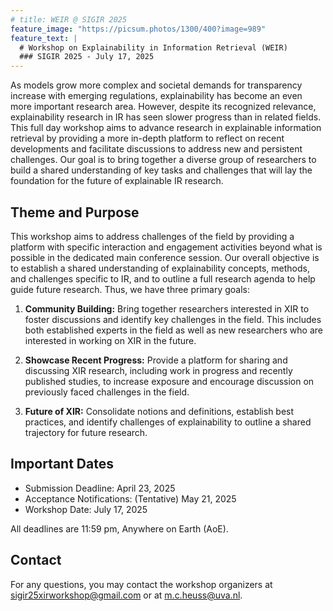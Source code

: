 ```yaml
---
# title: WEIR @ SIGIR 2025
feature_image: "https://picsum.photos/1300/400?image=989"
feature_text: |
  # Workshop on Explainability in Information Retrieval (WEIR)
  ### SIGIR 2025 - July 17, 2025
---
```


As models grow more complex and societal demands for transparency increase with emerging regulations, explainability has become an even more important research area. However, despite its recognized relevance, explainability research in IR has seen slower progress than in related fields. This full day workshop aims to advance research in explainable information retrieval by providing a more in-depth platform to reflect on recent developments and facilitate discussions to address new and persistent challenges. Our goal is to bring together a diverse group of researchers to build a shared understanding of key tasks and challenges that will lay the foundation for the future of explainable IR research.

## Theme and Purpose

This workshop aims to address challenges of the field by providing a platform with specific interaction and engagement activities beyond what is possible in the dedicated main conference session. Our overall objective is to establish a shared understanding of explainability concepts, methods, and challenges specific to IR, and to outline a full research agenda to help guide future research. Thus, we have three primary goals:

1. **Community Building:** Bring together researchers interested in XIR to foster discussions and identify key challenges in the field. This includes both established experts in the field as well as new researchers who are interested in working on XIR in the future.

2. **Showcase Recent Progress:** Provide a platform for sharing and discussing XIR research, including work in progress and recently published studies, to increase exposure and encourage discussion on previously faced challenges in the field.

3. **Future of XIR:** Consolidate notions and definitions, establish best practices, and identify challenges of explainability to outline a shared trajectory for future research.


## Important Dates 
- Submission Deadline: April 23, 2025
- Acceptance Notifications: (Tentative) May 21, 2025
- Workshop Date: July 17, 2025

All deadlines are 11:59 pm, Anywhere on Earth (AoE).

## Contact
For any questions, you may contact the workshop organizers at [sigir25xirworkshop@gmail.com](mailto:sigir25xirworkshop@gmail.com) or at [m.c.heuss@uva.nl](mailto:m.c.heuss@uva.nl).